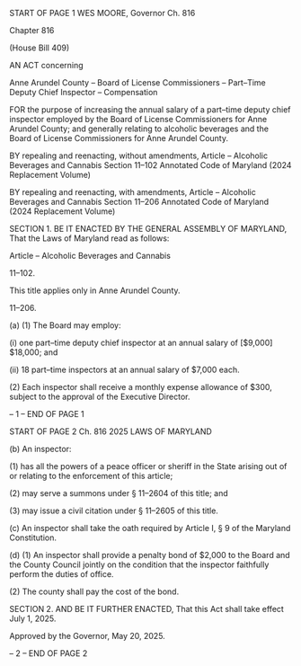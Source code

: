 START OF PAGE 1
WES MOORE, Governor Ch. 816

Chapter 816

(House Bill 409)

AN ACT concerning

Anne Arundel County – Board of License Commissioners – Part–Time Deputy
Chief Inspector – Compensation

FOR the purpose of increasing the annual salary of a part–time deputy chief inspector
employed by the Board of License Commissioners for Anne Arundel County; and
generally relating to alcoholic beverages and the Board of License Commissioners for
Anne Arundel County.

BY repealing and reenacting, without amendments,
Article – Alcoholic Beverages and Cannabis
Section 11–102
Annotated Code of Maryland
(2024 Replacement Volume)

BY repealing and reenacting, with amendments,
Article – Alcoholic Beverages and Cannabis
Section 11–206
Annotated Code of Maryland
(2024 Replacement Volume)

SECTION 1. BE IT ENACTED BY THE GENERAL ASSEMBLY OF MARYLAND,
That the Laws of Maryland read as follows:

Article – Alcoholic Beverages and Cannabis

11–102.

This title applies only in Anne Arundel County.

11–206.

(a) (1) The Board may employ:

(i) one part–time deputy chief inspector at an annual salary of
[$9,000] $18,000; and

(ii) 18 part–time inspectors at an annual salary of $7,000 each.

(2) Each inspector shall receive a monthly expense allowance of $300,
subject to the approval of the Executive Director.

– 1 –
END OF PAGE 1

START OF PAGE 2
Ch. 816 2025 LAWS OF MARYLAND

(b) An inspector:

(1) has all the powers of a peace officer or sheriff in the State arising out of
or relating to the enforcement of this article;

(2) may serve a summons under § 11–2604 of this title; and

(3) may issue a civil citation under § 11–2605 of this title.

(c) An inspector shall take the oath required by Article I, § 9 of the Maryland
Constitution.

(d) (1) An inspector shall provide a penalty bond of $2,000 to the Board and
the County Council jointly on the condition that the inspector faithfully perform the duties
of office.

(2) The county shall pay the cost of the bond.

SECTION 2. AND BE IT FURTHER ENACTED, That this Act shall take effect July
1, 2025.

Approved by the Governor, May 20, 2025.

– 2 –
END OF PAGE 2